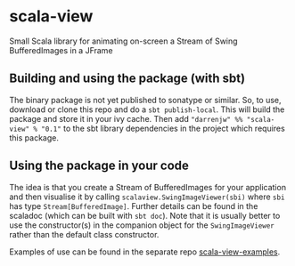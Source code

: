 # scala-view

Small Scala library for animating on-screen a Stream of Swing BufferedImages in a JFrame


## Building and using the package (with sbt)

The binary package is not yet published to sonatype or similar. So, to use, download or clone this repo and do a `sbt publish-local`. This will build the package and store it in your ivy cache. Then add `"darrenjw" %% "scala-view" % "0.1"` to the sbt library dependencies in the project which requires this package.

## Using the package in your code

The idea is that you create a Stream of BufferedImages for your application and then visualise it by calling `scalaview.SwingImageViewer(sbi)` where `sbi` has type `Stream[BufferedImage]`. Further details can be found in the scaladoc (which can be built with `sbt doc`). Note that it is usually better to use the constructor(s) in the companion object for the `SwingImageViewer` rather than the default class constructor.

Examples of use can be found in the separate repo [scala-view-examples](https://github.com/darrenjw/scala-view-examples).
